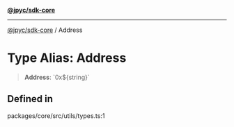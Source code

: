 [**@jpyc/sdk-core**](../README.md)

---

[@jpyc/sdk-core](../globals.md) / Address

# Type Alias: Address

> **Address**: \`0x$\{string\}\`

## Defined in

packages/core/src/utils/types.ts:1
